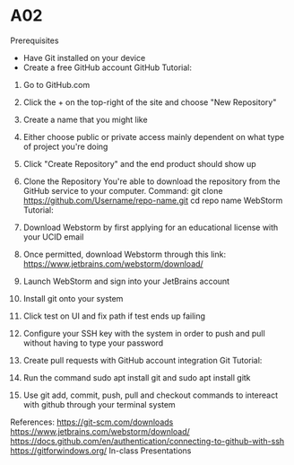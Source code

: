 # A02
Prerequisites
- Have Git installed on your device
- Create a free GitHub account
GitHub Tutorial:
1. Go to GitHub.com
2. Click the + on the top-right of the site and choose "New Repository"
3. Create a name that you might like
4. Either choose public or private access mainly dependent on what type of project you're doing
5. Click "Create Repository" and the end product should show up

2. Clone the Repository
You're able to download the repository from the GitHub service to your computer.
Command:
git clone https://github.com/Username/repo-name.git
cd repo name
WebStorm Tutorial:
1. Download Webstorm by first applying for an educational license with your UCID email
2. Once permitted, download Webstorm through this link: https://www.jetbrains.com/webstorm/download/ 
3. Launch WebStorm and sign into your JetBrains account
4. Install git onto your system
5. Click test on UI and fix path if test ends up failing
6. Configure your SSH key with the system in order to push and pull without having to type your password
7. Create pull requests with GitHub account integration
Git Tutorial:
1. Run the command sudo apt install git and sudo apt install gitk
2. Use git add, commit, push, pull and checkout commands to intereact with github through your terminal system

References:
https://git-scm.com/downloads 
https://www.jetbrains.com/webstorm/download/
https://docs.github.com/en/authentication/connecting-to-github-with-ssh
https://gitforwindows.org/
In-class Presentations
